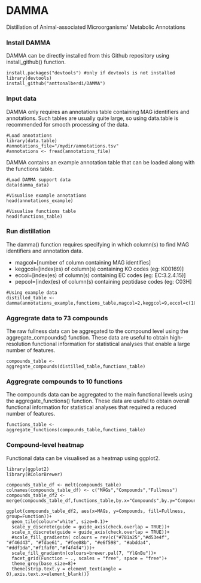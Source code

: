 # DAMMA
Distillation of Animal-associated Microorganisms' Metabolic Annotations

### Install DAMMA
DAMMA can be directly installed from this Github repository using install_github() function.
```
install.packages("devtools") #only if devtools is not installed
library(devtools)
install_github("anttonalberdi/DAMMA")
```

### Input data
DAMMA only requires an annotations table containing MAG identifiers and annotations. Such tables are usually quite large, so using data.table is recommended for smooth processing of the data.

```
#Load annotations
library(data.table)
#annotations_file="/mydir/annotations.tsv"
#annotations <- fread(annotations_file)
```

DAMMA contains an example annotation table that can be loaded along with the functions table.

```
#Load DAMMA support data
data(damma_data)

#Visualise example annotations
head(annotations_example)

#Visualise functions table
head(functions_table)
```

### Run distillation
The damma() function requires specifying in which column(s) to find MAG identifiers and annotation data.
- magcol=[number of column containing MAG identifies]
- keggcol=[index(es) of column(s) containing KO codes (eg: K00169)]
- eccol=[index(es) of column(s) containing EC codes (eg: EC:3.2.4.15)]
- pepcol=[index(es) of column(s) containing peptidase codes (eg: C03H]

```
#Using example data
distilled_table <- damma(annotations_example,functions_table,magcol=2,keggcol=9,eccol=c(10,19),pepcol=12)
```

### Aggregrate data to 73 compounds

The raw fullness data can be aggregated to the compound level using the aggregate_compounds() function. These data are useful to obtain high-resolution functional information for statistical analyses that enable a large number of features.
```
compounds_table <- aggregate_compounds(distilled_table,functions_table)
```

### Aggregrate compounds to 10 functions

The compounds data can be aggregated to the main functional levels using the aggregate_functions() function. These data are useful to obtain overall functional information for statistical analyses that required a reduced number of features.
```
functions_table <- aggregate_functions(compounds_table,functions_table)
```

### Compound-level heatmap

Functional data can be visualised as a heatmap using ggplot2.
```
library(ggplot2)
library(RColorBrewer)

compounds_table_df <- melt(compounds_table)
colnames(compounds_table_df) <- c("MAGs","Compounds","Fullness")
compounds_table_df2 <- merge(compounds_table_df,functions_table,by.x="Compounds",by.y="Compound")

ggplot(compounds_table_df2, aes(x=MAGs, y=Compounds, fill=Fullness, group=Function))+
  geom_tile(colour="white", size=0.1)+
  scale_y_discrete(guide = guide_axis(check.overlap = TRUE))+
  scale_x_discrete(guide = guide_axis(check.overlap = TRUE))+
  #scale_fill_gradientn( colours = rev(c("#781a25","#d53e4f", "#f46d43", "#fdae61", "#fee08b", "#e6f598", "#abdda4", "#ddf1da","#f1faf0","#f4f4f4")))+
  scale_fill_gradientn(colours=brewer.pal(7, "YlGnBu"))+
  facet_grid(Function ~ ., scales = "free", space = "free")+
  theme_grey(base_size=8)+
  theme(strip.text.y = element_text(angle = 0),axis.text.x=element_blank())
```
